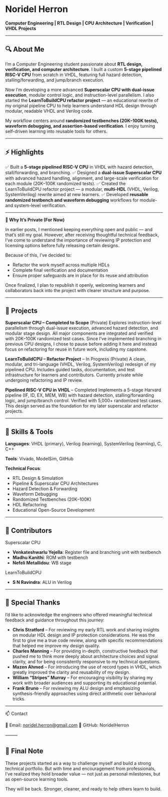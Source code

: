# Noridel Herron

**Computer Engineering | RTL Design | CPU Architecture | Verification | VHDL Projects**

---

## 🔍 About Me

I’m a Computer Engineering student passionate about **RTL design, verification, and computer architecture**. I built a custom **5-stage pipelined RISC-V CPU** from scratch in VHDL, featuring full hazard detection, stalling/forwarding, and jump/branch execution.

Now I’m developing a more advanced **Superscalar CPU with dual-issue execution**, modular control logic, and instruction-level parallelism. I also started the **LearnToBuildCPU refactor project** — an educational rewrite of my original pipeline CPU to help learners understand HDL design through modular, readable VHDL and Verilog code.

My workflow centers around **randomized testbenches (20K–100K tests), waveform debugging, and assertion-based verification**. I enjoy turning self-driven learning into reusable tools for others.

---

## ⚡ Highlights
✅ Built a **5-stage pipelined RISC-V CPU** in VHDL with hazard detection, stall/forwarding, and branching.
✅ Designed a **dual-issue Superscalar CPU** with advanced hazard handling, alignment, and large-scale verification for each module (20K–100K randomized tests).
✅ Created the LearnToBuildCPU refactor project — a modular, **multi-HDL** (VHDL, Verilog, SystemVerilog) rewrite aimed at new learners.
✅ Developed **reusable randomized testbench and waveform debugging** workflows for module- and system-level verification.

---

**🔐 Why It’s Private (For Now)**

In earlier posts, I mentioned keeping everything open and public — and that’s still my goal. However, after receiving thoughtful technical feedback, I’ve come to understand the importance of reviewing IP protection and licensing options before fully releasing certain designs.

Because of this, I’ve decided to:
- Refactor the work myself across multiple HDLs
- Complete final verification and documentation
- Ensure proper safeguards are in place for its reuse and attribution

Once finalized, I plan to republish it openly, welcoming learners and collaborators back into the project with clearer structure and purpose.

---

## 🚧 Projects

**Superscalar CPU – Completed to Scope** (Private)
Explores instruction-level parallelism through dual-issue execution, advanced hazard detection, and modular stage design. All major components are integrated and verified with 20K–100K randomized test cases. Since I’ve implemented branching in previous CPU designs, I chose to pause before adding it here and instead focus on refactoring for reuse in future work, including my capstone.

**LearnToBuildCPU – Refactor Project** – In Progress (Private)
A clean, modular, and tri-language (VHDL, Verilog, SystemVerilog) redesign of my pipelined CPU. Includes guided tasks, documentation, and test infrastructure for learners and contributors. Currently private while undergoing refactoring and IP review.

**Pipelined RISC-V CPU in VHDL** – Completed
Implements a 5-stage Harvard pipeline (IF, ID, EX, MEM, WB) with hazard detection, stalling/forwarding logic, and jump/branch control. Verified with 5,000+ randomized test cases. This design served as the foundation for my later superscalar and refactor projects.

---

## 🧠 Skills & Tools

**Languages**:
VHDL (primary), Verilog (learning), SystemVerilog (learning), C, C++

**Tools**:
Vivado, ModelSim, GitHub

**Technical Focus**:
- RTL Design & Simulation
- Pipeline & Superscalar CPU Architectures
- Hazard Detection & Forwarding
- Waveform Debugging
- Randomized Testbenches (20K–100K)
- HDL Refactoring
- Educational Open-Source Development

---

## 🤝 Contributors

Superscalar CPU
- **Venkateshwarlu Yejella**: Register file and branching unit with testbench
- **Madhu Kanithi**: ROM with testbench
- **Nefeli Metallidou**: WB stage

LearnToBuildCPU
- **S N Ravindra**: ALU in Verilog

---

## 🙏 Special Thanks

I’d like to acknowledge the engineers who offered meaningful technical feedback and guidance throughout this journey:
- **Chris Stratford** – For reviewing my early RTL work and sharing insights on modular HDL design and IP protection considerations. He was the first to give me a true code review, along with specific recommendations that helped me improve my design quality.
- **Charles Manning** – For providing in-depth, constructive feedback that pushed me to think more deeply about architecture choices and signal clarity, and for being consistently responsive to my technical questions.
- **Mazen Ahmed** – For introducing the use of record types in VHDL, which greatly improved the clarity and reusability of my design.
- **William “Stripes” Murray** – For encouraging visibility by sharing my work with broader audiences and supporting its educational potential.
- **Frank Bruno** – For reviewing my ALU design and emphasizing synthesis-friendly approaches using direct arithmetic over behavioral tricks.

---

📫 Contact

📧 Email: noridel.herron@gmail.com
🔗 GitHub: NoridelHerron

⸻

## 📝 Final Note

These projects started as a way to challenge myself and build a strong technical portfolio. But with time and encouragement from professionals, I’ve realized they hold broader value — not just as personal milestones, but as open-source learning tools.

They will be back. Stronger, cleaner, and ready to help others learn to build.
